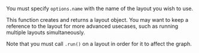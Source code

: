 You must specify `options.name` with the name of the layout you wish to use.

This function creates and returns a layout object.  You may want to keep a reference to the layout for more advanced usecases, such as running multiple layouts simultaneously. 

<span class="important-indicator"></span> Note that you must call `.run()` on a layout in order for it to affect the graph.